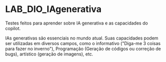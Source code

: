 # LAB_DIO_IAgenerativa

Testes feitos para aprender sobre IA generativa e as capacidades do copilot.


IAs generativas são essenciais no mundo atual. Suas capacidades podem ser utilizadas em diversos campos, como o informativo ("Diga-me 3 coisas para fazer no inverno"), Programação (Geração de códigos ou correção de bugs), artístico (geração de imagens), etc.
